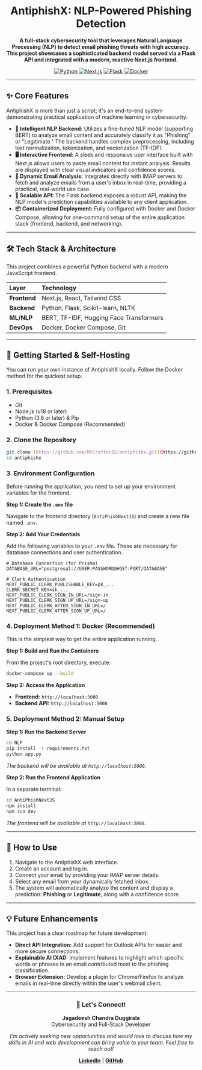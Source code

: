 <div align="center">

<br/>


# AntiphishX: NLP-Powered Phishing Detection

**A full-stack cybersecurity tool that leverages Natural Language Processing (NLP) to detect email phishing threats with high accuracy. This project showcases a sophisticated backend model served via a Flask API and integrated with a modern, reactive Next.js frontend.**

[![Python](https://img.shields.io/badge/Python-3776AB?style=for-the-badge&logo=python&logoColor=white)](https://www.python.org/)
[![Next.js](https://img.shields.io/badge/Next.js-000000?style=for-the-badge&logo=nextdotjs&logoColor=white)](https://nextjs.org/)
[![Flask](https://img.shields.io/badge/Flask-000000?style=for-the-badge&logo=flask&logoColor=white)](https://flask.palletsprojects.com/)
[![Docker](https://img.shields.io/badge/Docker-2496ED?style=for-the-badge&logo=docker&logoColor=white)](https://www.docker.com/)

</div>

---

## ✨ Core Features

AntiphishX is more than just a script; it's an end-to-end system demonstrating practical application of machine learning in cybersecurity.

-   **🧠 Intelligent NLP Backend:** Utilizes a fine-tuned NLP model (supporting BERT) to analyze email content and accurately classify it as "Phishing" or "Legitimate." The backend handles complex preprocessing, including text normalization, tokenization, and vectorization (TF-IDF).
-   **🖥️ Interactive Frontend:** A sleek and responsive user interface built with Next.js allows users to paste email content for instant analysis. Results are displayed with clear visual indicators and confidence scores.
-   **📧 Dynamic Email Analysis:** Integrates directly with IMAP servers to fetch and analyze emails from a user's inbox in real-time, providing a practical, real-world use case.
-   **🚀 Scalable API:** The Flask backend exposes a robust API, making the NLP model's prediction capabilities available to any client application.
-   **📦 Containerized Deployment:** Fully configured with Docker and Docker Compose, allowing for one-command setup of the entire application stack (frontend, backend, and networking).

---

## 🛠️ Tech Stack & Architecture

This project combines a powerful Python backend with a modern JavaScript frontend.

| Layer | Technology |
| :--- | :--- |
| **Frontend** | Next.js, React, Tailwind CSS |
| **Backend** | Python, Flask, Scikit-learn, NLTK |
| **ML/NLP** | BERT, TF-IDF, Hugging Face Transformers |
| **DevOps** | Docker, Docker Compose, Git |

---

## 🚀 Getting Started & Self-Hosting

You can run your own instance of AntiphishX locally. Follow the Docker method for the quickest setup.

### 1. Prerequisites

-   Git
-   Node.js (v18 or later)
-   Python (3.8 or later) & Pip
-   Docker & Docker Compose (Recommended)

### 2. Clone the Repository

```bash
git clone [https://github.com/MrCrafter32/antiphishx.git](https://github.com/MrCrafter32/antiphishx.git)
cd antiphishx
```

### 3. Environment Configuration

Before running the application, you need to set up your environment variables for the frontend.

**Step 1: Create the `.env` file**

Navigate to the frontend directory (`AntiPhishNextJS`) and create a new file named `.env`.

**Step 2: Add Your Credentials**

Add the following variables to your `.env` file. These are necessary for database connections and user authentication.

```env
# Database Connection (for Prisma)
DATABASE_URL="postgresql://USER:PASSWORD@HOST:PORT/DATABASE"

# Clerk Authentication
NEXT_PUBLIC_CLERK_PUBLISHABLE_KEY=pk_...
CLERK_SECRET_KEY=sk_...
NEXT_PUBLIC_CLERK_SIGN_IN_URL=/sign-in
NEXT_PUBLIC_CLERK_SIGN_UP_URL=/sign-up
NEXT_PUBLIC_CLERK_AFTER_SIGN_IN_URL=/
NEXT_PUBLIC_CLERK_AFTER_SIGN_UP_URL=/
```

### 4. Deployment Method 1: Docker (Recommended)

This is the simplest way to get the entire application running.

**Step 1: Build and Run the Containers**

From the project's root directory, execute:

```bash
docker-compose up --build
```

**Step 2: Access the Application**

-   **Frontend:** `http://localhost:3000`
-   **Backend API:** `http://localhost:5000`

### 5. Deployment Method 2: Manual Setup

**Step 1: Run the Backend Server**

```bash
cd NLP
pip install -r requirements.txt
python app.py
```
*The backend will be available at `http://localhost:5000`.*

**Step 2: Run the Frontend Application**

In a separate terminal:
```bash
cd AntiPhishNextJS
npm install
npm run dev
```
*The frontend will be available at `http://localhost:3000`.*

---

## 📖 How to Use

1.  Navigate to the AntiphishX web interface.
2.  Create an account and log in.
3.  Connect your email by providing your IMAP server details.
4.  Select any email from your dynamically fetched inbox.
5.  The system will automatically analyze the content and display a prediction: **Phishing** or **Legitimate**, along with a confidence score.

---

## 💡 Future Enhancements

This project has a clear roadmap for future development:

-   **Direct API Integration:** Add support for Outlook APIs for easier and more secure connections.
-   **Explainable AI (XAI):** Implement features to highlight which specific words or phrases in an email contributed most to the phishing classification.
-   **Browser Extension:** Develop a plugin for Chrome/Firefox to analyze emails in real-time directly within the user's webmail client.

---

<div align="center">

### 👋 Let's Connect!

**Jagadeesh Chandra Duggirala**
<br/>
Cybersecurity and Full-Stack Developer

*I'm actively seeking new opportunities and would love to discuss how my skills in AI and web development can bring value to your team. Feel free to reach out!*

[**LinkedIn**](https://www.linkedin.com/in/jagadeesh-chandra-8aa715251) | [**GitHub**](https://github.com/MrCrafter32)

</div>
